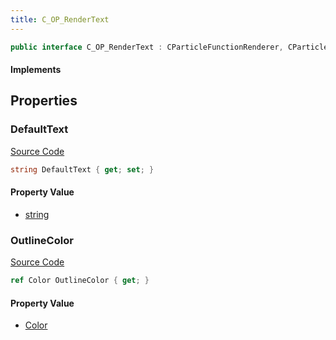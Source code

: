 ```yaml
---
title: C_OP_RenderText
---
```


```csharp
public interface C_OP_RenderText : CParticleFunctionRenderer, CParticleFunction, ISchemaClass<CParticleFunction>, ISchemaClass<CParticleFunctionRenderer>, ISchemaClass<C_OP_RenderText>, ISchemaField, ISchemaClass, INativeHandle
```

#### Implements

## Properties

### DefaultText

[Source Code](https://github.com/swiftly-solution/swiftlys2/blob/main/managed/src/SwiftlyS2.Generated/Schemas/Interfaces/C_OP_RenderText.cs#L19)

```csharp
string DefaultText { get; set; }
```

#### Property Value

- [string](https://learn.microsoft.com/dotnet/api/system.string)

### OutlineColor

[Source Code](https://github.com/swiftly-solution/swiftlys2/blob/main/managed/src/SwiftlyS2.Generated/Schemas/Interfaces/C_OP_RenderText.cs#L17)

```csharp
ref Color OutlineColor { get; }
```

#### Property Value

- [Color](/docs/api/shared/natives/color)


